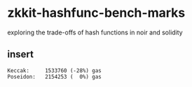 # zkkit-hashfunc-bench-marks
exploring the trade-offs of hash functions in noir and solidity
## insert
```
Keccak:     1533760 (-28%) gas
Poseidon:   2154253 (  0%) gas     
```